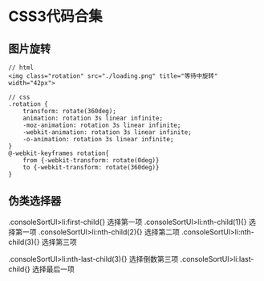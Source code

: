 # CSS3代码合集

## 图片旋转
```
// html
<img class="rotation" src="./loading.png" title="等待中旋转" width="42px">

// css
.rotation {
    transform: rotate(360deg);
    animation: rotation 3s linear infinite;
    -moz-animation: rotation 3s linear infinite;
    -webkit-animation: rotation 3s linear infinite;
    -o-animation: rotation 3s linear infinite;
}
@-webkit-keyframes rotation{
    from {-webkit-transform: rotate(0deg)}
    to {-webkit-transform: rotate(360deg)}
}
```

## 伪类选择器
.consoleSortUl>li:first-child{} 选择第一项
.consoleSortUl>li:nth-child(1){} 选择第一项
.consoleSortUl>li:nth-child(2){} 选择第二项
.consoleSortUl>li:nth-child(3){} 选择第三项

.consoleSortUl>li:nth-last-child(3){} 选择倒数第三项
.consoleSortUl>li:last-child{} 选择最后一项


